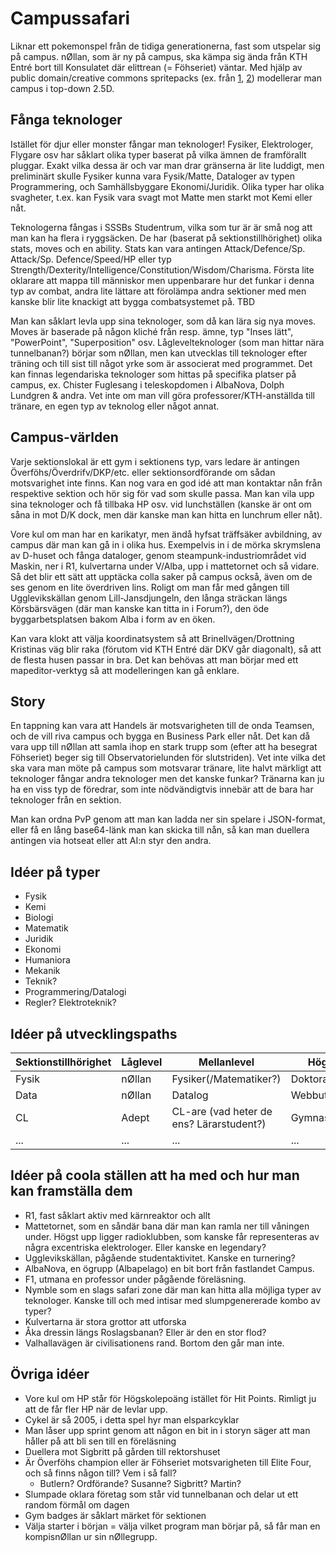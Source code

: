 # Campussafari
Liknar ett pokemonspel från de tidiga generationerna, fast som utspelar sig på campus. nØllan, som är ny på campus, ska kämpa sig ända från KTH Entré bort till Konsulatet där elittrean (= Föhseriet) väntar. Med hjälp av public domain/creative commons spritepacks (ex. från [1](https://opengameart.org/), [2](https://itch.io/game-assets/assets-cc4-by)) modellerar man campus i top-down 2.5D.

## Fånga teknologer
Istället för djur eller monster fångar man teknologer! Fysiker, Elektrologer, Flygare osv har såklart olika typer baserat på vilka ämnen de framförallt pluggar. Exakt vilka dessa är och var man drar gränserna är lite luddigt, men preliminärt skulle Fysiker kunna vara Fysik/Matte, Dataloger av typen Programmering, och Samhällsbyggare Ekonomi/Juridik. Olika typer har olika svagheter, t.ex. kan Fysik vara svagt mot Matte men starkt mot Kemi eller nåt.

Teknologerna fångas i SSSBs Studentrum, vilka som tur är är små nog att man kan ha flera i ryggsäcken. De har (baserat på sektionstillhörighet) olika stats, moves och en ability. Stats kan vara antingen Attack/Defence/Sp. Attack/Sp. Defence/Speed/HP eller typ Strength/Dexterity/Intelligence/Constitution/Wisdom/Charisma. Första lite oklarare att mappa till människor men uppenbarare hur det funkar i denna typ av combat, andra lite lättare att förolämpa andra sektioner med men kanske blir lite knackigt att bygga combatsystemet på. TBD

Man kan såklart levla upp sina teknologer, som då kan lära sig nya moves. Moves är baserade på någon kliché från resp. ämne, typ "Inses lätt", "PowerPoint", "Superposition" osv. Låglevelteknologer (som man hittar nära tunnelbanan?) börjar som nØllan, men kan utvecklas till teknologer efter träning och till sist till något yrke som är associerat med programmet. Det kan finnas legendariska teknologer som hittas på specifika platser på campus, ex. Chister Fuglesang i teleskopdomen i AlbaNova, Dolph Lundgren & andra. Vet inte om man vill göra professorer/KTH-anställda till tränare, en egen typ av teknolog eller något annat.

## Campus-världen
Varje sektionslokal är ett gym i sektionens typ, vars ledare är antingen Överföhs/Överdrifv/DKP/etc. eller sektionsordförande om sådan motsvarighet inte finns. Kan nog vara en god idé att man kontaktar nån från respektive sektion och hör sig för vad som skulle passa. Man kan vila upp sina teknologer och få tillbaka HP osv. vid lunchställen (kanske är ont om såna in mot D/K dock, men där kanske man kan hitta en lunchrum eller nåt).

Vore kul om man har en karikatyr, men ändå hyfsat träffsäker avbildning, av campus där man kan gå in i olika hus. Exempelvis in i de mörka skrymslena av D-huset och fånga dataloger, genom steampunk-industriområdet vid Maskin, ner i R1, kulvertarna under V/Alba, upp i mattetornet och så vidare. Så det blir ett sätt att upptäcka colla saker på campus också, även om de ses genom en lite överdriven lins. Roligt om man får med gången till Ugglevikskällan genom Lill-Jansdjungeln, den långa sträckan längs Körsbärsvägen (där man kanske kan titta in i Forum?), den öde byggarbetsplatsen bakom Alba i form av en öken.

Kan vara klokt att välja koordinatsystem så att Brinellvägen/Drottning Kristinas väg blir raka (förutom vid KTH Entré där DKV går diagonalt), så att de flesta husen passar in bra. Det kan behövas att man börjar med ett mapeditor-verktyg så att modelleringen kan gå enklare.

## Story
En tappning kan vara att Handels är motsvarigheten till de onda Teamsen, och de vill riva campus och bygga en Business Park eller nåt. Det kan då vara upp till nØllan att samla ihop en stark trupp som (efter att ha besegrat Föhseriet) beger sig till Observatorielunden för slutstriden). Vet inte vilka det ska vara man möte på campus som motsvarar tränare, lite halvt märkligt att teknologer fångar andra teknologer men det kanske funkar? Tränarna kan ju ha en viss typ de föredrar, som inte nödvändigtvis innebär att de bara har teknologer från en sektion.

Man kan ordna PvP genom att man kan ladda ner sin spelare i JSON-format, eller få en lång base64-länk man kan skicka till nån, så kan man duellera antingen via hotseat eller att AI:n styr den andra.

## Idéer på typer
- Fysik
- Kemi
- Biologi
- Matematik
- Juridik
- Ekonomi
- Humaniora
- Mekanik
- Teknik?
- Programmering/Datalogi
- Regler? Elektroteknik?

## Idéer på utvecklingspaths
|Sektionstillhörighet|Låglevel|Mellanlevel|Höglevel|
|--------------------|--------|-----------|--------|
|Fysik|nØllan|Fysiker(/Matematiker?)|Doktorand|
|Data|nØllan|Datalog|Webbutvecklare|
|CL|Adept|CL-are (vad heter de ens? Lärarstudent?)|Gymnasielärare|
|...|...|...|...|

## Idéer på coola ställen att ha med och hur man kan framställa dem
- R1, fast såklart aktiv med kärnreaktor och allt
- Mattetornet, som en såndär bana där man kan ramla ner till våningen under. Högst upp ligger radioklubben, som kanske får representeras av några excentriska elektrologer. Eller kanske en legendary?
- Ugglevikskällan, pågående studentaktivitet. Kanske en turnering?
- AlbaNova, en ögrupp (Albapelago) en bit bort från fastlandet Campus.
- F1, utmana en professor under pågående föreläsning.
- Nymble som en slags safari zone där man kan hitta alla möjliga typer av teknologer. Kanske till och med intisar med slumpgenererade kombo av typer?
- Kulvertarna är stora grottor att utforska
- Åka dressin längs Roslagsbanan? Eller är den en stor flod?
- Valhallavägen är civilisationens rand. Bortom den går man inte.

## Övriga idéer
- Vore kul om HP står för Högskolepoäng istället för Hit Points. Rimligt ju att de får fler HP när de levlar upp.
- Cykel är så 2005, i detta spel hyr man elsparkcyklar
- Man låser upp sprint genom att någon en bit in i storyn säger att man håller på att bli sen till en föreläsning
- Duellera mot Sigbritt på gården till rektorshuset
- Är Överföhs champion eller är Föhseriet motsvarigheten till Elite Four, och så finns någon till? Vem i så fall?
   - Butlern? Ordförande? Susanne? Sigbritt? Martin?
- Slumpade oklara företag som står vid tunnelbanan och delar ut ett random förmål om dagen
- Gym badges är såklart märket för sektionen
- Välja starter i början = välja vilket program man börjar på, så får man en kompisnØllan ur sin nØllegrupp.
